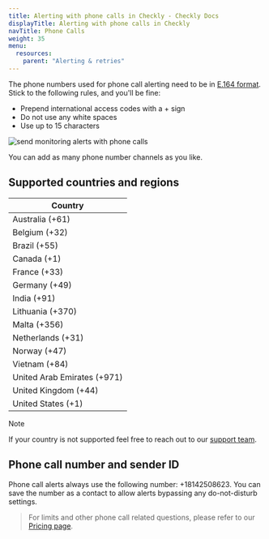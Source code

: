 ```yaml
---
title: Alerting with phone calls in Checkly - Checkly Docs
displayTitle: Alerting with phone calls in Checkly
navTitle: Phone Calls
weight: 35
menu:
  resources:
    parent: "Alerting & retries"
---
```


The phone numbers used for phone call alerting need to be in [E.164 format](https://www.twilio.com/docs/glossary/what-e164). Stick to the following rules, and you'll be fine:

- Prepend international access codes with a + sign
- Do not use any white spaces
- Use up to 15 characters

![send monitoring alerts with phone calls](/docs/images/alerting/phone-call.png)

You can add as many phone number channels as you like.

## Supported countries and regions

| Country |
| ------ |
| Australia (+61)             |
| Belgium (+32)               |
| Brazil (+55)                |
| Canada (+1)                 |
| France (+33)                |
| Germany (+49)               |
| India (+91)                 |
| Lithuania (+370)            |
| Malta (+356)                |
| Netherlands (+31)           |
| Norway (+47)                |
| Vietnam (+84)               |
| United Arab Emirates (+971) |
| United Kingdom (+44)        |
| United States (+1)          |

>[!NOTE]
If your country is not supported feel free to reach out to our [support team](mailto:support@checklyhq.com).

## Phone call number and sender ID

Phone call alerts always use the following number: +18142508623. You can save the number as a contact to allow alerts bypassing any do-not-disturb settings.

> For limits and other phone call related questions, please refer to our [Pricing page](https://www.checklyhq.com/pricing/#features).
